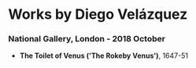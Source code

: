 # Works by Diego Velázquez

### National Gallery, London - 2018 October 
- **The Toilet of Venus ('The Rokeby Venus')**, 1647-51
